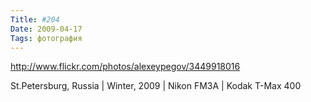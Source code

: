 ```yaml
---
Title: #204
Date: 2009-04-17
Tags: фотография
---
```


http://www.flickr.com/photos/alexeypegov/3449918016

St.Petersburg, Russia | Winter, 2009 | Nikon FM3A | Kodak T-Max 400